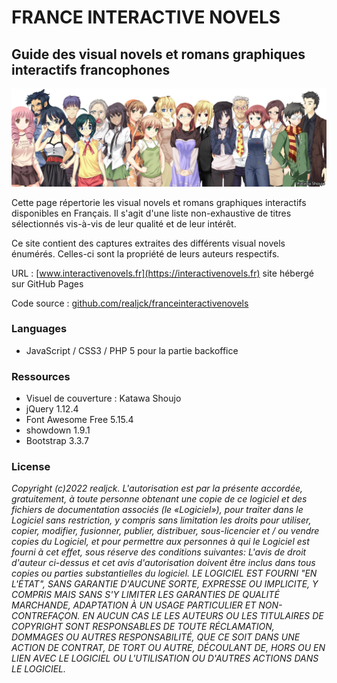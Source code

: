 # FRANCE INTERACTIVE NOVELS

## Guide des visual novels et romans graphiques interactifs francophones

![Banner](assets/images/html/banner.png)

Cette page répertorie les visual novels et romans graphiques interactifs disponibles en Français. Il s'agit d'une liste non-exhaustive de titres sélectionnés vis-à-vis de leur qualité et de leur intérêt.

Ce site contient des captures extraites des différents visual novels énumérés. Celles-ci sont la propriété de leurs auteurs respectifs.


URL : [www.interactivenovels.fr](https://interactivenovels.fr)
site hébergé sur GitHub Pages

Code source : [github.com/realjck/franceinteractivenovels](https://github.com/realjck/franceinteractivenovels)

### Languages
* JavaScript / CSS3 / PHP 5 pour la partie backoffice

### Ressources
* Visuel de couverture : Katawa Shoujo
* jQuery 1.12.4
* Font Awesome Free 5.15.4
* showdown 1.9.1
* Bootstrap 3.3.7

### License
*Copyright (c)2022 realjck. L'autorisation est par la présente accordée, gratuitement, à toute personne obtenant une copie de ce logiciel et des fichiers de documentation associés (le «Logiciel»), pour traiter dans le Logiciel sans restriction, y compris sans limitation les droits pour utiliser, copier, modifier, fusionner, publier, distribuer, sous-licencier et / ou vendre copies du Logiciel, et pour permettre aux personnes à qui le Logiciel est fourni à cet effet, sous réserve des conditions suivantes: L'avis de droit d'auteur ci-dessus et cet avis d'autorisation doivent être inclus dans tous copies ou parties substantielles du logiciel. LE LOGICIEL EST FOURNI "EN L'ÉTAT", SANS GARANTIE D'AUCUNE SORTE, EXPRESSE OU IMPLICITE, Y COMPRIS MAIS SANS S'Y LIMITER LES GARANTIES DE QUALITÉ MARCHANDE, ADAPTATION À UN USAGE PARTICULIER ET NON-CONTREFAÇON. EN AUCUN CAS LE LES AUTEURS OU LES TITULAIRES DE COPYRIGHT SONT RESPONSABLES DE TOUTE RÉCLAMATION, DOMMAGES OU AUTRES RESPONSABILITÉ, QUE CE SOIT DANS UNE ACTION DE CONTRAT, DE TORT OU AUTRE, DÉCOULANT DE, HORS OU EN LIEN AVEC LE LOGICIEL OU L'UTILISATION OU D'AUTRES ACTIONS DANS LE LOGICIEL.*